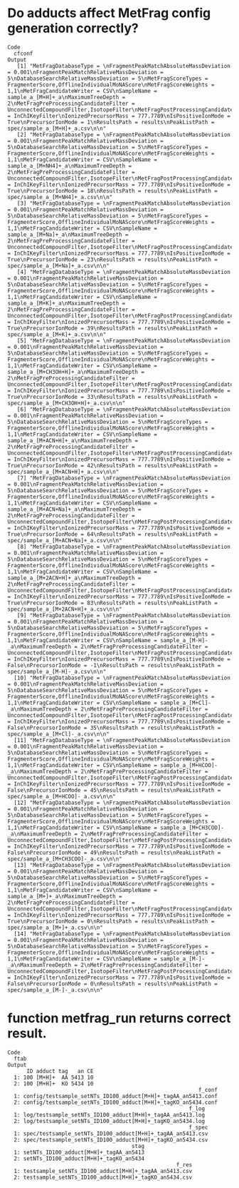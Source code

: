 # Do adducts affect MetFrag config generation correctly?

    Code
      cfconf
    Output
       [1] "MetFragDatabaseType = \nFragmentPeakMatchAbsoluteMassDeviation = 0.001\nFragmentPeakMatchRelativeMassDeviation = 5\nDatabaseSearchRelativeMassDeviation = 5\nMetFragScoreTypes = FragmenterScore,OfflineIndividualMoNAScore\nMetFragScoreWeights = 1,1\nMetFragCandidateWriter = CSV\nSampleName = sample_a_[M+H]+_a\nMaximumTreeDepth = 2\nMetFragPreProcessingCandidateFilter = UnconnectedCompoundFilter,IsotopeFilter\nMetFragPostProcessingCandidateFilter = InChIKeyFilter\nIonizedPrecursorMass = 777.7789\nIsPositiveIonMode = True\nPrecursorIonMode = 1\nResultsPath = results\nPeakListPath = spec/sample_a_[M+H]+_a.csv\n\n"             
       [2] "MetFragDatabaseType = \nFragmentPeakMatchAbsoluteMassDeviation = 0.001\nFragmentPeakMatchRelativeMassDeviation = 5\nDatabaseSearchRelativeMassDeviation = 5\nMetFragScoreTypes = FragmenterScore,OfflineIndividualMoNAScore\nMetFragScoreWeights = 1,1\nMetFragCandidateWriter = CSV\nSampleName = sample_a_[M+NH4]+_a\nMaximumTreeDepth = 2\nMetFragPreProcessingCandidateFilter = UnconnectedCompoundFilter,IsotopeFilter\nMetFragPostProcessingCandidateFilter = InChIKeyFilter\nIonizedPrecursorMass = 777.7789\nIsPositiveIonMode = True\nPrecursorIonMode = 18\nResultsPath = results\nPeakListPath = spec/sample_a_[M+NH4]+_a.csv\n\n"        
       [3] "MetFragDatabaseType = \nFragmentPeakMatchAbsoluteMassDeviation = 0.001\nFragmentPeakMatchRelativeMassDeviation = 5\nDatabaseSearchRelativeMassDeviation = 5\nMetFragScoreTypes = FragmenterScore,OfflineIndividualMoNAScore\nMetFragScoreWeights = 1,1\nMetFragCandidateWriter = CSV\nSampleName = sample_a_[M+Na]+_a\nMaximumTreeDepth = 2\nMetFragPreProcessingCandidateFilter = UnconnectedCompoundFilter,IsotopeFilter\nMetFragPostProcessingCandidateFilter = InChIKeyFilter\nIonizedPrecursorMass = 777.7789\nIsPositiveIonMode = True\nPrecursorIonMode = 23\nResultsPath = results\nPeakListPath = spec/sample_a_[M+Na]+_a.csv\n\n"          
       [4] "MetFragDatabaseType = \nFragmentPeakMatchAbsoluteMassDeviation = 0.001\nFragmentPeakMatchRelativeMassDeviation = 5\nDatabaseSearchRelativeMassDeviation = 5\nMetFragScoreTypes = FragmenterScore,OfflineIndividualMoNAScore\nMetFragScoreWeights = 1,1\nMetFragCandidateWriter = CSV\nSampleName = sample_a_[M+K]+_a\nMaximumTreeDepth = 2\nMetFragPreProcessingCandidateFilter = UnconnectedCompoundFilter,IsotopeFilter\nMetFragPostProcessingCandidateFilter = InChIKeyFilter\nIonizedPrecursorMass = 777.7789\nIsPositiveIonMode = True\nPrecursorIonMode = 39\nResultsPath = results\nPeakListPath = spec/sample_a_[M+K]+_a.csv\n\n"            
       [5] "MetFragDatabaseType = \nFragmentPeakMatchAbsoluteMassDeviation = 0.001\nFragmentPeakMatchRelativeMassDeviation = 5\nDatabaseSearchRelativeMassDeviation = 5\nMetFragScoreTypes = FragmenterScore,OfflineIndividualMoNAScore\nMetFragScoreWeights = 1,1\nMetFragCandidateWriter = CSV\nSampleName = sample_a_[M+CH3OH+H]+_a\nMaximumTreeDepth = 2\nMetFragPreProcessingCandidateFilter = UnconnectedCompoundFilter,IsotopeFilter\nMetFragPostProcessingCandidateFilter = InChIKeyFilter\nIonizedPrecursorMass = 777.7789\nIsPositiveIonMode = True\nPrecursorIonMode = 33\nResultsPath = results\nPeakListPath = spec/sample_a_[M+CH3OH+H]+_a.csv\n\n"
       [6] "MetFragDatabaseType = \nFragmentPeakMatchAbsoluteMassDeviation = 0.001\nFragmentPeakMatchRelativeMassDeviation = 5\nDatabaseSearchRelativeMassDeviation = 5\nMetFragScoreTypes = FragmenterScore,OfflineIndividualMoNAScore\nMetFragScoreWeights = 1,1\nMetFragCandidateWriter = CSV\nSampleName = sample_a_[M+ACN+H]+_a\nMaximumTreeDepth = 2\nMetFragPreProcessingCandidateFilter = UnconnectedCompoundFilter,IsotopeFilter\nMetFragPostProcessingCandidateFilter = InChIKeyFilter\nIonizedPrecursorMass = 777.7789\nIsPositiveIonMode = True\nPrecursorIonMode = 42\nResultsPath = results\nPeakListPath = spec/sample_a_[M+ACN+H]+_a.csv\n\n"    
       [7] "MetFragDatabaseType = \nFragmentPeakMatchAbsoluteMassDeviation = 0.001\nFragmentPeakMatchRelativeMassDeviation = 5\nDatabaseSearchRelativeMassDeviation = 5\nMetFragScoreTypes = FragmenterScore,OfflineIndividualMoNAScore\nMetFragScoreWeights = 1,1\nMetFragCandidateWriter = CSV\nSampleName = sample_a_[M+ACN+Na]+_a\nMaximumTreeDepth = 2\nMetFragPreProcessingCandidateFilter = UnconnectedCompoundFilter,IsotopeFilter\nMetFragPostProcessingCandidateFilter = InChIKeyFilter\nIonizedPrecursorMass = 777.7789\nIsPositiveIonMode = True\nPrecursorIonMode = 64\nResultsPath = results\nPeakListPath = spec/sample_a_[M+ACN+Na]+_a.csv\n\n"  
       [8] "MetFragDatabaseType = \nFragmentPeakMatchAbsoluteMassDeviation = 0.001\nFragmentPeakMatchRelativeMassDeviation = 5\nDatabaseSearchRelativeMassDeviation = 5\nMetFragScoreTypes = FragmenterScore,OfflineIndividualMoNAScore\nMetFragScoreWeights = 1,1\nMetFragCandidateWriter = CSV\nSampleName = sample_a_[M+2ACN+H]+_a\nMaximumTreeDepth = 2\nMetFragPreProcessingCandidateFilter = UnconnectedCompoundFilter,IsotopeFilter\nMetFragPostProcessingCandidateFilter = InChIKeyFilter\nIonizedPrecursorMass = 777.7789\nIsPositiveIonMode = True\nPrecursorIonMode = 83\nResultsPath = results\nPeakListPath = spec/sample_a_[M+2ACN+H]+_a.csv\n\n"  
       [9] "MetFragDatabaseType = \nFragmentPeakMatchAbsoluteMassDeviation = 0.001\nFragmentPeakMatchRelativeMassDeviation = 5\nDatabaseSearchRelativeMassDeviation = 5\nMetFragScoreTypes = FragmenterScore,OfflineIndividualMoNAScore\nMetFragScoreWeights = 1,1\nMetFragCandidateWriter = CSV\nSampleName = sample_a_[M-H]-_a\nMaximumTreeDepth = 2\nMetFragPreProcessingCandidateFilter = UnconnectedCompoundFilter,IsotopeFilter\nMetFragPostProcessingCandidateFilter = InChIKeyFilter\nIonizedPrecursorMass = 777.7789\nIsPositiveIonMode = False\nPrecursorIonMode = -1\nResultsPath = results\nPeakListPath = spec/sample_a_[M-H]-_a.csv\n\n"           
      [10] "MetFragDatabaseType = \nFragmentPeakMatchAbsoluteMassDeviation = 0.001\nFragmentPeakMatchRelativeMassDeviation = 5\nDatabaseSearchRelativeMassDeviation = 5\nMetFragScoreTypes = FragmenterScore,OfflineIndividualMoNAScore\nMetFragScoreWeights = 1,1\nMetFragCandidateWriter = CSV\nSampleName = sample_a_[M+Cl]-_a\nMaximumTreeDepth = 2\nMetFragPreProcessingCandidateFilter = UnconnectedCompoundFilter,IsotopeFilter\nMetFragPostProcessingCandidateFilter = InChIKeyFilter\nIonizedPrecursorMass = 777.7789\nIsPositiveIonMode = False\nPrecursorIonMode = 35\nResultsPath = results\nPeakListPath = spec/sample_a_[M+Cl]-_a.csv\n\n"         
      [11] "MetFragDatabaseType = \nFragmentPeakMatchAbsoluteMassDeviation = 0.001\nFragmentPeakMatchRelativeMassDeviation = 5\nDatabaseSearchRelativeMassDeviation = 5\nMetFragScoreTypes = FragmenterScore,OfflineIndividualMoNAScore\nMetFragScoreWeights = 1,1\nMetFragCandidateWriter = CSV\nSampleName = sample_a_[M+HCOO]-_a\nMaximumTreeDepth = 2\nMetFragPreProcessingCandidateFilter = UnconnectedCompoundFilter,IsotopeFilter\nMetFragPostProcessingCandidateFilter = InChIKeyFilter\nIonizedPrecursorMass = 777.7789\nIsPositiveIonMode = False\nPrecursorIonMode = 45\nResultsPath = results\nPeakListPath = spec/sample_a_[M+HCOO]-_a.csv\n\n"     
      [12] "MetFragDatabaseType = \nFragmentPeakMatchAbsoluteMassDeviation = 0.001\nFragmentPeakMatchRelativeMassDeviation = 5\nDatabaseSearchRelativeMassDeviation = 5\nMetFragScoreTypes = FragmenterScore,OfflineIndividualMoNAScore\nMetFragScoreWeights = 1,1\nMetFragCandidateWriter = CSV\nSampleName = sample_a_[M+CH3COO]-_a\nMaximumTreeDepth = 2\nMetFragPreProcessingCandidateFilter = UnconnectedCompoundFilter,IsotopeFilter\nMetFragPostProcessingCandidateFilter = InChIKeyFilter\nIonizedPrecursorMass = 777.7789\nIsPositiveIonMode = False\nPrecursorIonMode = 49\nResultsPath = results\nPeakListPath = spec/sample_a_[M+CH3COO]-_a.csv\n\n" 
      [13] "MetFragDatabaseType = \nFragmentPeakMatchAbsoluteMassDeviation = 0.001\nFragmentPeakMatchRelativeMassDeviation = 5\nDatabaseSearchRelativeMassDeviation = 5\nMetFragScoreTypes = FragmenterScore,OfflineIndividualMoNAScore\nMetFragScoreWeights = 1,1\nMetFragCandidateWriter = CSV\nSampleName = sample_a_[M+]+_a\nMaximumTreeDepth = 2\nMetFragPreProcessingCandidateFilter = UnconnectedCompoundFilter,IsotopeFilter\nMetFragPostProcessingCandidateFilter = InChIKeyFilter\nIonizedPrecursorMass = 777.7789\nIsPositiveIonMode = True\nPrecursorIonMode = 0\nResultsPath = results\nPeakListPath = spec/sample_a_[M+]+_a.csv\n\n"               
      [14] "MetFragDatabaseType = \nFragmentPeakMatchAbsoluteMassDeviation = 0.001\nFragmentPeakMatchRelativeMassDeviation = 5\nDatabaseSearchRelativeMassDeviation = 5\nMetFragScoreTypes = FragmenterScore,OfflineIndividualMoNAScore\nMetFragScoreWeights = 1,1\nMetFragCandidateWriter = CSV\nSampleName = sample_a_[M-]-_a\nMaximumTreeDepth = 2\nMetFragPreProcessingCandidateFilter = UnconnectedCompoundFilter,IsotopeFilter\nMetFragPostProcessingCandidateFilter = InChIKeyFilter\nIonizedPrecursorMass = 777.7789\nIsPositiveIonMode = False\nPrecursorIonMode = 0\nResultsPath = results\nPeakListPath = spec/sample_a_[M-]-_a.csv\n\n"              

# function metfrag_run returns correct result.

    Code
      ftab
    Output
          ID adduct tag   an CE
      1: 100 [M+H]+  AA 5413 10
      2: 100 [M+H]+  KO 5434 10
                                                                f_conf
      1: config/testsample_setNTs_ID100_adduct[M+H]+_tagAA_an5413.conf
      2: config/testsample_setNTs_ID100_adduct[M+H]+_tagKO_an5434.conf
                                                             f_log
      1: log/testsample_setNTs_ID100_adduct[M+H]+_tagAA_an5413.log
      2: log/testsample_setNTs_ID100_adduct[M+H]+_tagKO_an5434.log
                                                             f_spec
      1: spec/testsample_setNTs_ID100_adduct[M+H]+_tagAA_an5413.csv
      2: spec/testsample_setNTs_ID100_adduct[M+H]+_tagKO_an5434.csv
                                           stag
      1: setNTs_ID100_adduct[M+H]+_tagAA_an5413
      2: setNTs_ID100_adduct[M+H]+_tagKO_an5434
                                                         f_res
      1: testsample_setNTs_ID100_adduct[M+H]+_tagAA_an5413.csv
      2: testsample_setNTs_ID100_adduct[M+H]+_tagKO_an5434.csv

